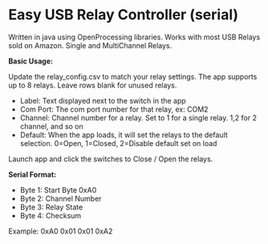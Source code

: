 # Easy USB Relay Controller (serial)
Written in java using OpenProcessing libraries.  Works with most USB Relays sold on Amazon.  Single and MultiChannel Relays.

**Basic Usage:**

Update the relay_config.csv to match your relay settings.  The app supports up to 8 relays.  Leave rows blank for unused relays.
- Label: Text displayed next to the switch in the app
- Com Port: The com port number for that relay, ex: COM2
- Channel: Channel number for a relay.  Set to 1 for a single relay. 1,2 for 2 channel, and so on
- Default: When the app loads, it will set the relays to the default selection.  0=Open, 1=Closed, 2=Disable default set on load

Launch app and click the switches to Close / Open the relays.

**Serial Format:**

* Byte 1: Start Byte 0xA0
* Byte 2: Channel Number
* Byte 3: Relay State
* Byte 4: Checksum

Example: 0xA0 0x01 0x01 0xA2
